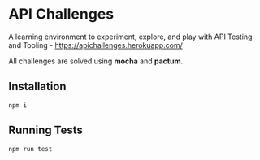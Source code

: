 # API Challenges

A learning environment to experiment, explore, and play with API Testing and Tooling - https://apichallenges.herokuapp.com/

All challenges are solved using **mocha** and **pactum**.

## Installation

```shell
npm i
```

## Running Tests

```shell
npm run test
```